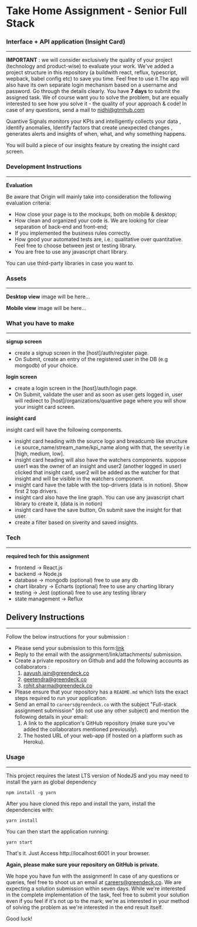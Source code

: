 # Take Home Assignment - Senior Full Stack 
### Interface + API application (Insight Card)
---
**IMPORTANT** : we will consider exclusively the quality of your project (technology and product-wise) to evaluate your work. We've added a project structure in this repository (a buildwith react, reflux, typescript, wepback, babel config etc) to save you time. Feel free to use it.The app will also have its own separate login mechanism based on a username and password. Go through the details clearly. You have        **7 days** to submit the assigned task. We of course want you to solve the problem, but are equally interested to see how you solve it - the quality of your approach & code!
In case of any questions, send a mail to nidhi@gtmhub.com

Quantive Signals monitors your KPIs and intelligently collects your data , identify anomalies, Identify factors that create unexpected changes , generates alerts and insights of when, what, and why something happens.

You will build a piece of our insights feature by creating the insight card screen.
### Development Instructions
---
**Evaluation**

Be aware that Origin will mainly take into consideration the following evaluation criteria:
- How close your page is to the mockups, both on mobile & desktop;
- How clean and organized your code is. We are looking for clear separation of back-end and front-end;
- If you implemented the business rules correctly.
- How good your automated tests are, i.e.: qualitative over quantitative. Feel free to choose between jest or testing library.
- You are free to use any javascript chart library.

You can use third-party libraries in case you want to.

### Assets
---
**Desktop view**
image will be here...


**Mobile view**
image will be here...

### What you have to make
---
**signup screen**
- create a signup screen in the [host]/auth/register page.
- On Submit, create an entry of the registered user in the DB (e.g mongodb) of your choice.

**login screen**
- create a login screen in the [host]/auth/login page.
- On Submit, validate the user and as soon as user gets logged in, user will redirect to [host]/organizations/quantive page where you will show your insight card screen.

**insight card**

insight card will have the following components.
- insight card heading with the source logo and breadcumb like structure i.e source_name/stream_name/kpi_name along with that, the severity i.e [high, medium, low].
- insight card heading will also have the watchers components. suppose user1 was the owner of an insight and user2 (another logged in user) clicked that insight card, user2 will be added as the watcher for that insight and will be visible in the watchers component.
- insight card have the table with the top-drivers (data is in notion). Show first 2 top drivers.
- insight card also have the line graph. You can use any javascript chart library to create it, (data is in notion)
- insight card have the save button, On submit save the insight for that user. 
- create a filter based on siverity and saved insights.

### Tech
---
**required tech for this assignment**
- frontend -> React.js
- backend -> Node.js
- database -> mongodb (optional) free to use any db
- chart librabry -> Echarts (optional) free to use any charting library
- testing -> Jest (optional) free to use any testing library
- state management -> Reflux

## Delivery Instructions
---
Follow the below instructions for your submission :
- Please send your submission to this form:[link](https://airtable.com/shrqTib6f8G15e0UE)
- Reply to the email with the assignment/link/attachments/ submission.
- Create a private repository on Github and add the following accounts as collaborators :
    1. aayush.jain@greendeck.co
    2. geetendra@greendeck.co
    3. rohit.sharma@greendeck.co
- Please ensure that your repository has a ```README.md``` which lists the exact steps required to run your application.
- Send an email to ```careers@greendeck.co``` with the subject "Full-stack assignment submission" (do not use any other subject) and mention the following details in your email:
    1. A link to the application's GitHub repository (make sure you've added the collaborators mentioned previously).
    2. The hosted URL of your web-app (if hosted on a platform such as Heroku).


### Usage
---
This project requires the latest LTS version of NodeJS and you may need to install the yarn as global dependency

```
npm install -g yarn
```
After you have cloned this repo and install the yarn, install the dependencies with:
```
yarn install
```
You can then start the application running:
```
yarn start
```
That's it. Just Access http://localhost:6001 in your browser.

**Again, please make sure your repository on GitHub is private.**


We hope you have fun with the assignment! In case of any questions or queries, feel free to shoot us an email at careers@greendeck.co. We are expecting a solution submission within seven days. While we're interested in the complete implementation of the task, feel free to submit your solution even if you feel if it's not up to the mark; we're as interested in your method of solving the problem as we're interested in the end result itself.

Good luck!
